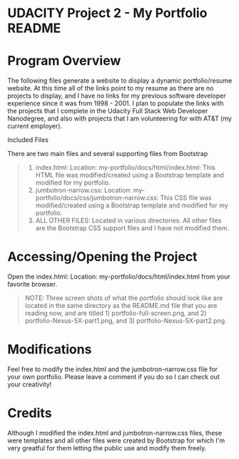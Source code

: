 # 
# UDACITY Project 2 - My Portfolio README

# Program Overview

The following files generate a website to display a dynamic portfolio/resume website.  At this time all of the links point to my resume as there are no projects to display, and I have no links for my previous software developer experience since it was from 1998 - 2001.  I plan to populate the links with the projects that I complete in the Udacity Full Stack Web Developer Nanodegree, and also with projects that I am volunteering for with AT&T (my current employer).

Included Files

There are two main files and several supporting files from Bootstrap
> 1.	index.html: Location: my-portfolio/docs/html/index.html: This HTML file was modified/created using a Bootstrap template and modified for my portfolio.
> 2.	jumbotron-narrow.css: Location: my-portfolio/docs/css/jumbotron-narrow.css: This CSS file was modified/created using a Bootstrap template and modified for my portfolio.
> 3.	ALL OTHER FILES: Located in various directories. All other files are the Bootstrap CSS support files and I have not modified them.

# Accessing/Opening the Project

Open the index.html: Location: my-portfolio/docs/html/index.html from your favorite browser.
> NOTE: Three screen shots of what the portfolio should look like are located in the same directory as the README.md file that you are reading now, and are titled 1) portfolio-full-screen.png, and 2) portfolio-Nexus-5X-part1.png, and 3) portfolio-Nexus-5X-part2.png.

# Modifications

Feel free to modify the index.html and the jumbotron-narrow.css file for your own portfolio. Please leave a comment if you do so I can check out your creativity!

# Credits

Although I modified the index.html and jumbotron-narrow.css files, these were templates and all other files were created by Bootstrap for which I'm very greatful for them letting the public use and modify them freely.
